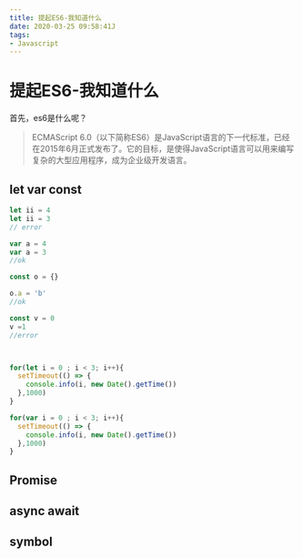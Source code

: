 ```yaml
---
title: 提起ES6-我知道什么
date: 2020-03-25 09:58:41J
tags:
- Javascript
---
```


# 提起ES6-我知道什么

首先，es6是什么呢？

> ECMAScript 6.0（以下简称ES6）是JavaScript语言的下一代标准，已经在2015年6月正式发布了。它的目标，是使得JavaScript语言可以用来编写复杂的大型应用程序，成为企业级开发语言。


## let var const

``` JavaScript
let ii = 4
let ii = 3
// error

var a = 4
var a = 3
//ok

const o = {}

o.a = 'b'
//ok

const v = 0
v =1
//error



for(let i = 0 ; i < 3; i++){
  setTimeout(() => {
    console.info(i, new Date().getTime())
  },1000)
}

for(var i = 0 ; i < 3; i++){
  setTimeout(() => {
    console.info(i, new Date().getTime())
  },1000)
}

```

## Promise

## async await


## symbol
